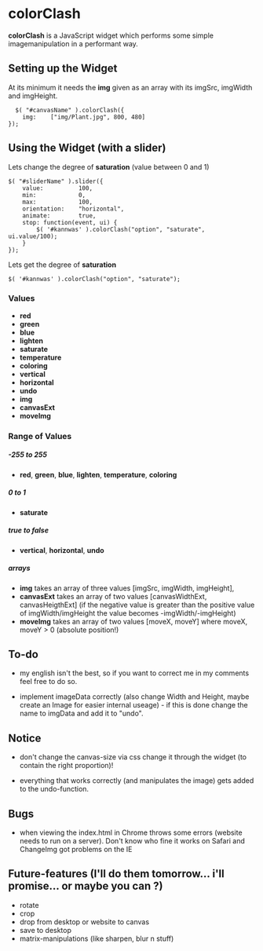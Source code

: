 colorClash
==========

**colorClash** is a JavaScript widget which performs some simple imagemanipulation in a performant way.

Setting up the Widget
---------------------
At its minimum it needs the **img** given as an array with its imgSrc, imgWidth and imgHeight.

	  $( "#canvasName" ).colorClash({
        img:	["img/Plant.jpg", 800, 480]
    });


Using the Widget (with a slider)
--------------------------------
Lets change the degree of **saturation** (value between 0 and 1)
  
	$( "#sliderName" ).slider({
		value:          100,
        min:            0,
        max:            100,
		orientation:    "horizontal",
		animate:        true,
        stop: function(event, ui) {
            $( '#kannwas' ).colorClash("option", "saturate", ui.value/100);
        }
	});

Lets get the degree of **saturation**

	$( '#kannwas' ).colorClash("option", "saturate");


### Values ###

- **red**
- **green**
- **blue**
- **lighten**
- **saturate**
- **temperature**
- **coloring**
- **vertical**
- **horizontal**
- **undo**
- **img**
- **canvasExt**
- **moveImg**

### Range of Values ###

##### -255 to 255 #####
- **red**, **green**, **blue**, **lighten**, **temperature**, **coloring**

##### 0 to 1 #####
- **saturate**

##### true to false #####
- **vertical**, **horizontal**, **undo**

##### arrays #####
- **img** takes an array of three values [imgSrc, imgWidth, imgHeight],
- **canvasExt** takes an array of two values [canvasWidthExt, canvasHeigthExt] \(if the negative value is greater
than the positive value of imgWidth/imgHeight the value  becomes -imgWidth/-imgHeight\)
- **moveImg** takes an array of two values [moveX, moveY] where moveX, moveY > 0 (absolute position!)


To-do
-----
- my english isn't the best, so if you want to correct me in my comments feel free to 
  	do so.
		
- implement imageData correctly (also change Width and Height, maybe create an Image for
		easier internal useage) - if this is done change the name to imgData and add it to "undo".


Notice
------
- don't change the canvas-size via css change it through the widget (to contain
		the right proportion)!

- everything that works correctly (and manipulates the image) gets added to the undo-function.


Bugs
----
- when viewing the index.html in Chrome throws some errors (website needs to run on a server).
		Don't know who fine it works on Safari and ChangeImg got problems on the IE


Future-features (I'll do them tomorrow... i'll promise... or maybe you can ?)
-------------------------------------------------------------------------------
- rotate
- crop
- drop from desktop or website to canvas
- save to desktop
- matrix-manipulations (like sharpen, blur n stuff)
